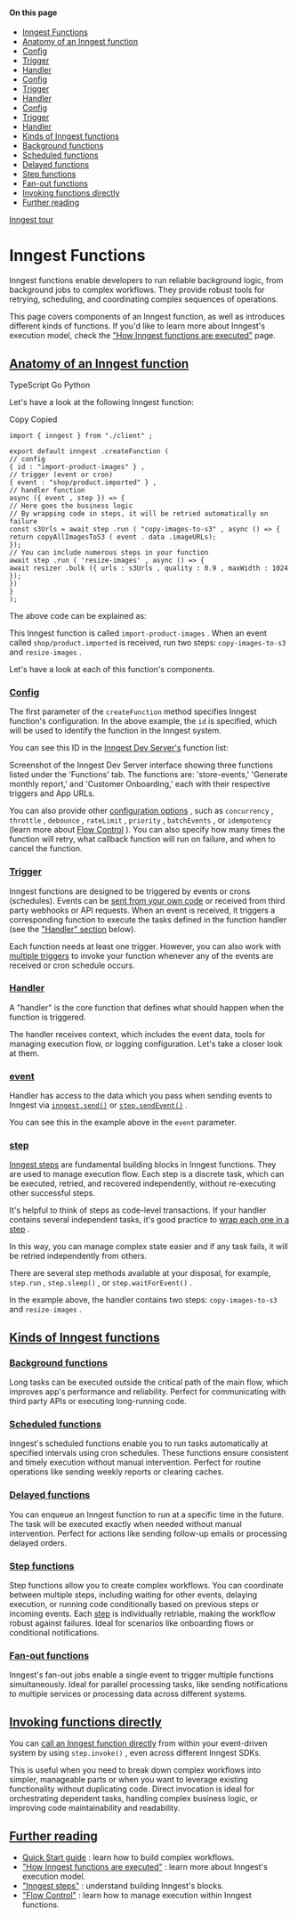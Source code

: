 #### On this page

- [Inngest Functions](\docs\learn\inngest-functions#inngest-functions)
- [Anatomy of an Inngest function](\docs\learn\inngest-functions#anatomy-of-an-inngest-function)
- [Config](\docs\learn\inngest-functions#config)
- [Trigger](\docs\learn\inngest-functions#trigger)
- [Handler](\docs\learn\inngest-functions#handler)
- [Config](\docs\learn\inngest-functions#config-2)
- [Trigger](\docs\learn\inngest-functions#trigger-2)
- [Handler](\docs\learn\inngest-functions#handler-2)
- [Config](\docs\learn\inngest-functions#config-3)
- [Trigger](\docs\learn\inngest-functions#trigger-3)
- [Handler](\docs\learn\inngest-functions#handler-3)
- [Kinds of Inngest functions](\docs\learn\inngest-functions#kinds-of-inngest-functions)
- [Background functions](\docs\learn\inngest-functions#background-functions)
- [Scheduled functions](\docs\learn\inngest-functions#scheduled-functions)
- [Delayed functions](\docs\learn\inngest-functions#delayed-functions)
- [Step functions](\docs\learn\inngest-functions#step-functions)
- [Fan-out functions](\docs\learn\inngest-functions#fan-out-functions)
- [Invoking functions directly](\docs\learn\inngest-functions#invoking-functions-directly)
- [Further reading](\docs\learn\inngest-functions#further-reading)

[Inngest tour](\docs\sdk\overview)

# Inngest Functions

Inngest functions enable developers to run reliable background logic, from background jobs to complex workflows. They provide robust tools for retrying, scheduling, and coordinating complex sequences of operations.

This page covers components of an Inngest function, as well as introduces different kinds of functions. If you'd like to learn more about Inngest's execution model, check the ["How Inngest functions are executed"](\docs\learn\how-functions-are-executed) page.

## [Anatomy of an Inngest function](\docs\learn\inngest-functions#anatomy-of-an-inngest-function)

TypeScript Go Python

Let's have a look at the following Inngest function:

Copy Copied

```
import { inngest } from "./client" ;

export default inngest .createFunction (
// config
{ id : "import-product-images" } ,
// trigger (event or cron)
{ event : "shop/product.imported" } ,
// handler function
async ({ event , step }) => {
// Here goes the business logic
// By wrapping code in steps, it will be retried automatically on failure
const s3Urls = await step .run ( "copy-images-to-s3" , async () => {
return copyAllImagesToS3 ( event . data .imageURLs);
});
// You can include numerous steps in your function
await step .run ( 'resize-images' , async () => {
await resizer .bulk ({ urls : s3Urls , quality : 0.9 , maxWidth : 1024 });
})
}
);
```

The above code can be explained as:

This Inngest function is called `import-product-images` . When an event called `shop/product.imported` is received, run two steps: `copy-images-to-s3` and `resize-images` .

Let's have a look at each of this function's components.

### [Config](\docs\learn\inngest-functions#config)

The first parameter of the `createFunction` method specifies Inngest function's configuration. In the above example, the `id` is specified, which will be used to identify the function in the Inngest system.

You can see this ID in the [Inngest Dev Server's](\docs\local-development) function list:

Screenshot of the Inngest Dev Server interface showing three functions listed under the 'Functions' tab. The functions are: 'store-events,' 'Generate monthly report,' and 'Customer Onboarding,' each with their respective triggers and App URLs.

<!-- image -->

You can also provide other [configuration options](\docs\reference\functions\create#configuration) , such as `concurrency` , `throttle` , `debounce` , `rateLimit` , `priority` , `batchEvents` , or `idempotency` (learn more about [Flow Control](\docs\guides\flow-control) ). You can also specify how many times the function will retry, what callback function will run on failure, and when to cancel the function.

### [Trigger](\docs\learn\inngest-functions#trigger)

Inngest functions are designed to be triggered by events or crons (schedules). Events can be [sent from your own code](\docs\events) or received from third party webhooks or API requests. When an event is received, it triggers a corresponding function to execute the tasks defined in the function handler (see the ["Handler" section](\docs\learn\inngest-functions#handler) below).

Each function needs at least one trigger. However, you can also work with [multiple triggers](\docs\guides\multiple-triggers) to invoke your function whenever any of the events are received or cron schedule occurs.

### [Handler](\docs\learn\inngest-functions#handler)

A "handler" is the core function that defines what should happen when the function is triggered.

The handler receives context, which includes the event data, tools for managing execution flow, or logging configuration. Let's take a closer look at them.

### [event](\docs\learn\inngest-functions#event)

Handler has access to the data which you pass when sending events to Inngest via [`inngest.send()`](\docs\reference\events\send) or [`step.sendEvent()`](\docs\reference\functions\step-send-event) .

You can see this in the example above in the `event` parameter.

### [step](\docs\learn\inngest-functions#step)

[Inngest steps](\docs\learn\inngest-steps) are fundamental building blocks in Inngest functions. They are used to manage execution flow. Each step is a discrete task, which can be executed, retried, and recovered independently, without re-executing other successful steps.

It's helpful to think of steps as code-level transactions.  If your handler contains several independent tasks, it's good practice to [wrap each one in a step](\docs\guides\multi-step-functions) .

In this way, you can manage complex state easier and if any task fails, it will be retried independently from others.

There are several step methods available at your disposal, for example, `step.run` , `step.sleep()` , or `step.waitForEvent()` .

In the example above, the handler contains two steps: `copy-images-to-s3` and `resize-images` .

## [Kinds of Inngest functions](\docs\learn\inngest-functions#kinds-of-inngest-functions)

### [Background functions](\docs\guides\background-jobs)

Long tasks can be executed outside the critical path of the main flow, which improves app's performance and reliability. Perfect for communicating with third party APIs or executing long-running code.

### [Scheduled functions](\docs\guides\scheduled-functions)

Inngest's scheduled functions enable you to run tasks automatically at specified intervals using cron schedules. These functions ensure consistent and timely execution without manual intervention. Perfect for routine operations like sending weekly reports or clearing caches.

### [Delayed functions](\docs\guides\delayed-functions)

You can enqueue an Inngest function to run at a specific time in the future. The task will be executed exactly when needed without manual intervention. Perfect for actions like sending follow-up emails or processing delayed orders.

### [Step functions](\docs\guides\multi-step-functions)

Step functions allow you to create complex workflows. You can coordinate between multiple steps, including waiting for other events, delaying execution, or running code conditionally based on previous steps or incoming events. Each [step](\docs\learn\inngest-steps) is individually retriable, making the workflow robust against failures. Ideal for scenarios like onboarding flows or conditional notifications.

### [Fan-out functions](\docs\guides\fan-out-jobs)

Inngest's fan-out jobs enable a single event to trigger multiple functions simultaneously. Ideal for parallel processing tasks, like sending notifications to multiple services or processing data across different systems.

## [Invoking functions directly](\docs\learn\inngest-functions#invoking-functions-directly)

You can [call an Inngest function directly](\docs\guides\invoking-functions-directly) from within your event-driven system by using `step.invoke()` , even across different Inngest SDKs.

This is useful when you need to break down complex workflows into simpler, manageable parts or when you want to leverage existing functionality without duplicating code. Direct invocation is ideal for orchestrating dependent tasks, handling complex business logic, or improving code maintainability and readability.

## [Further reading](\docs\learn\inngest-functions#further-reading)

- [Quick Start guide](\docs\getting-started\nextjs-quick-start?ref=docs-inngest-functions) : learn how to build complex workflows.
- ["How Inngest functions are executed"](\docs\learn\how-functions-are-executed) : learn more about Inngest's execution model.
- ["Inngest steps"](\docs\learn\inngest-steps) : understand building Inngest's blocks.
- ["Flow Control"](\docs\guides\flow-control) : learn how to manage execution within Inngest functions.